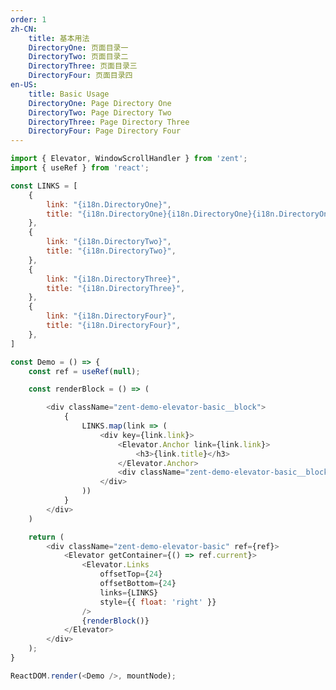 ```yaml
---
order: 1
zh-CN:
	title: 基本用法
	DirectoryOne: 页面目录一
	DirectoryTwo: 页面目录二
	DirectoryThree: 页面目录三
	DirectoryFour: 页面目录四
en-US:
	title: Basic Usage
	DirectoryOne: Page Directory One
	DirectoryTwo: Page Directory Two
	DirectoryThree: Page Directory Three
	DirectoryFour: Page Directory Four
---
```


```js
import { Elevator, WindowScrollHandler } from 'zent';
import { useRef } from 'react';

const LINKS = [
	{
		link: "{i18n.DirectoryOne}",
		title: "{i18n.DirectoryOne}{i18n.DirectoryOne}{i18n.DirectoryOne}",
	},
	{
		link: "{i18n.DirectoryTwo}",
		title: "{i18n.DirectoryTwo}",
	},
	{
		link: "{i18n.DirectoryThree}",
		title: "{i18n.DirectoryThree}",
	},
	{
		link: "{i18n.DirectoryFour}",
		title: "{i18n.DirectoryFour}",
	},
]

const Demo = () => {
	const ref = useRef(null);

	const renderBlock = () => (

		<div className="zent-demo-elevator-basic__block">
			{
				LINKS.map(link => (
					<div key={link.link}>
						<Elevator.Anchor link={link.link}>
							<h3>{link.title}</h3>
						</Elevator.Anchor>
						<div className="zent-demo-elevator-basic__block__content" />
					</div>
				))
			}
		</div>
	)

	return (
		<div className="zent-demo-elevator-basic" ref={ref}>
			<Elevator getContainer={() => ref.current}>
				<Elevator.Links
					offsetTop={24}
					offsetBottom={24}
					links={LINKS}
					style={{ float: 'right' }}
				/>
				{renderBlock()}
			</Elevator>
		</div>
	);
}

ReactDOM.render(<Demo />, mountNode);
```

<style>
	.zent-demo-elevator-basic {
		background: #f7f7f7;
		padding: 24px;
		height: 200px;
		overflow-y: auto;
	}

	.zent-demo-elevator-basic__block__content {
		height: 180px;
	}
</style>
